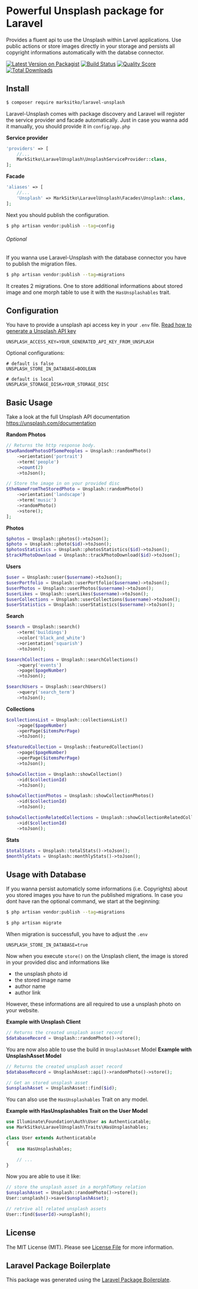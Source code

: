 # Powerful Unsplash package for Laravel

Provides a fluent api to use the Unsplash within Larvel applications. Use public actions or store images directly in your storage and persists all copyright informations automatically with the databse connector.

[![Latest Version on Packagist](https://img.shields.io/packagist/v/marksitko/laravel-unsplash.svg?style=flat-square)](https://packagist.org/packages/marksitko/laravel-unsplash)
[![Build Status](https://img.shields.io/travis/marksitko/laravel-unsplash/master.svg?style=flat-square)](https://travis-ci.org/marksitko/laravel-unsplash)
[![Quality Score](https://img.shields.io/scrutinizer/g/marksitko/laravel-unsplash.svg?style=flat-square)](https://scrutinizer-ci.com/g/marksitko/laravel-unsplash)
[![Total Downloads](https://img.shields.io/packagist/dt/marksitko/laravel-unsplash.svg?style=flat-square)](https://packagist.org/packages/marksitko/laravel-unsplash)


## Install

``` bash
$ composer require marksitko/laravel-unsplash
```

Laravel-Unsplash comes with package discovery and Laravel will register the service provider and facade automatically. Just in case you wanna add it manually, you should provide it in `config/app.php`

**Service provider**
``` php 
'providers' => [
    //...
    MarkSitko\LaravelUnsplash\UnsplashServiceProvider::class,
];
```

**Facade**
``` php 
'aliases' => [
    //...
    'Unsplash' => MarkSitko\LaravelUnsplash\Facades\Unsplash::class,
];
```

Next you should publish the configuration.
``` bash
$ php artisan vendor:publish --tag=config
```

###### Optional
If you wanna use Laravel-Unsplash with the database connector you have to publish the migration files.
``` bash
$ php artisan vendor:publish --tag=migrations
```
It creates 2 migrations. One to store additional informations about stored image and one morph table to use it with the `HasUnsplashables` trait. 

## Configuration
You have to provide a unsplash api access key in your `.env` file. 
[Read how to generate a Unsplash API key](https://unsplash.com/documentation#creating-a-developer-account)
```
UNSPLASH_ACCESS_KEY=YOUR_GENERATED_API_KEY_FROM_UNSPLASH
```

Optional configurations:
```
# default is false
UNSPLASH_STORE_IN_DATABASE=BOOLEAN

# default is local
UNSPLASH_STORAGE_DISK=YOUR_STORAGE_DISC
```


## Basic Usage

Take a look at the full Unsplash API documentation https://unsplash.com/documentation

**Random Photos**
``` php 
// Returns the http response body.
$twoRandomPhotosOfSomePeoples = Unsplash::randomPhoto()
    ->orientation('portrait')
    ->term('people')
    ->count(2)
    ->toJson();

// Store the image in on your provided disc
$theNameFromTheStoredPhoto = Unsplash::randomPhoto()
    ->orientation('landscape')
    ->term('music')
    ->randomPhoto()
    ->store();
];
```

**Photos**
``` php 
$photos = Unsplash::photos()->toJson();
$photo = Unsplash::photo($id)->toJson();
$photosStatistics = Unsplash::photosStatistics($id)->toJson();
$trackPhotoDownload = Unsplash::trackPhotoDownload($id)->toJson();
```

**Users**
``` php 
$user = Unsplash::user($username)->toJson();
$userPortfolio = Unsplash::userPortfolio($username)->toJson();
$userPhotos = Unsplash::userPhotos($username)->toJson();
$userLikes = Unsplash::userLikes($username)->toJson();
$userCollections = Unsplash::userCollections($username)->toJson();
$userStatistics = Unsplash::userStatistics($username)->toJson();
```

**Search**
``` php 
$search = Unsplash::search()
    ->term('buildings')
    ->color('black_and_white')
    ->orientation('squarish')
    ->toJson();

$searchCollections = Unsplash::searchCollections()
    ->query('events')
    ->page($pageNumber)
    ->toJson();

$searchUsers = Unsplash::searchUsers()
    ->query('search_term')
    ->toJson();
```

**Collections**
``` php 
$collectionsList = Unsplash::collectionsList()
    ->page($pageNumber)
    ->perPage($itemsPerPage)
    ->toJson();

$featuredCollection = Unsplash::featuredCollection()
    ->page($pageNumber)
    ->perPage($itemsPerPage)
    ->toJson();

$showCollection = Unsplash::showCollection()
    ->id($collectionId)
    ->toJson();

$showCollectionPhotos = Unsplash::showCollectionPhotos()
    ->id($collectionId)
    ->toJson();

$showCollectionRelatedCollections = Unsplash::showCollectionRelatedCollections()
    ->id($collectionId)
    ->toJson();
```

**Stats**
``` php 
$totalStats = Unsplash::totalStats()->toJson();
$monthlyStats = Unsplash::monthlyStats()->toJson();
```

## Usage with Database

If you wanna persist automaticly some informations (i.e. Copyrights) about you stored images you have to run the published migrations. In case you dont have ran the optional command, we start at the beginning:

``` bash
$ php artisan vendor:publish --tag=migrations
```

``` bash
$ php artisan migrate
```

When migration is successfull, you have to adjust the `.env`
```
UNSPLASH_STORE_IN_DATABASE=true
```

Now when you execute `store()` on the Unsplash client, the image is stored in your provided disc and informations like 
- the unsplash photo id
- the stored image name
- author name
- author link

However, these informations are all required to use a unsplash photo on your website.

**Example with Unsplash Client**
``` php 
// Returns the created unsplash asset record
$databaseRecord = Unsplash::randomPhoto()->store();
```

You are now also able to use the build in `UnsplashAsset` Model
**Example with UnsplashAsset Model**
``` php 
// Returns the created unsplash asset record
$databaseRecord = UnsplashAsset::api()->randomPhoto()->store();

// Get an stored unsplash asset
$unsplashAsset = UnsplashAsset::find($id);
```

You can also use the `HasUnsplashables` Trait on any model.

**Example with HasUnsplashables Trait on the User Model**
``` php 
use Illuminate\Foundation\Auth\User as Authenticatable;
use MarkSitko\LaravelUnsplash\Traits\HasUnsplashables;

class User extends Authenticatable
{
    use HasUnsplashables;

    // ...
}
```

Now you are able to use it like:
``` php 
// store the unsplash asset in a morphToMany relation
$unsplashAsset = Unsplash::randomPhoto()->store();
User::unsplash()->save($unsplashAsset);

// retrive all related unsplash assets
User::find($userId)->unsplash();
```

## License

The MIT License (MIT). Please see [License File](LICENSE.md) for more information.

## Laravel Package Boilerplate

This package was generated using the [Laravel Package Boilerplate](https://laravelpackageboilerplate.com).
